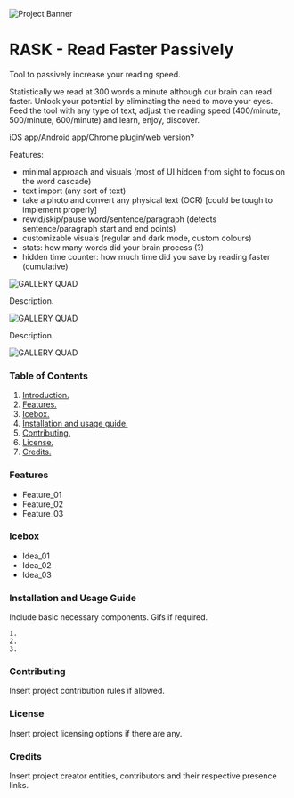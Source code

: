 ![Project Banner](/assets/template_visuals/temp-banner.png)

<a name="intro"></a>
# RASK - Read Faster Passively
Tool to passively increase your reading speed. 

Statistically we read at 300 words a minute although our brain can read faster. Unlock your potential by eliminating the need to move your eyes. Feed the tool with any type of text, adjust the reading speed (400/minute, 500/minute, 600/minute) and learn, enjoy, discover.

iOS app/Android app/Chrome plugin/web version?

Features:
+ minimal approach and visuals (most of UI hidden from sight to focus on the word cascade)
+ text import (any sort of text)
+ take a photo and convert any physical text (OCR) [could be tough to implement properly]
+ rewid/skip/pause word/sentence/paragraph (detects sentence/paragraph start and end points)
+ customizable visuals (regular and dark mode, custom colours)
+ stats: how many words did your brain process (?)
+ hidden time counter: how much time did you save by reading faster (cumulative)


![GALLERY QUAD](/assets/template_visuals/temp-dual-gallery.png)

Description.

![GALLERY QUAD](/assets/template_visuals/temp-triple-gallery.png)

Description.

![GALLERY QUAD](/assets/template_visuals/temp-quad-gallery.png)

### Table of Contents
1. [Introduction.](#intro)
2. [Features.](#features)
3. [Icebox.](#icebox)
4. [Installation and usage guide.](#install)
5. [Contributing.](#contribute)
6. [License.](#license)
7. [Credits.](#credits)

<a name="features"></a>
### Features
+ Feature_01
+ Feature_02
+ Feature_03

<a name="icebox"></a>
### Icebox
+ Idea_01
+ Idea_02
+ Idea_03

<a name="install"></a>
### Installation and Usage Guide
Include basic necessary components. Gifs if required.
```
1. 
2. 
3. 
```

<a name="contribute"></a>
### Contributing
Insert project contribution rules if allowed.

<a name="license"></a>
### License
Insert project licensing options if there are any.

<a name="credits"></a>
### Credits
Insert project creator entities, contributors and their respective presence links.


